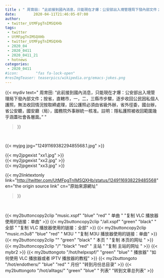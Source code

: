 ```yaml
---
title : " 周育田: “此前接到國內消息，只能現在才爆：公安部出入境管理局下發內部文件；按省，直轄市，一，二，三縣市步驟，逐步收回公民因私個人護照，無法收回情況按取締處理，因公護照必須由省級外辦，省外徑委，國台辦，省公安聽，國安廳（局），國務院外事辦統一核准。註明：隱私護照被收回範圍幾乎涵蓋社會各層面。”  "
date:        2020-04-11T21:46:05-07:00
author:
 - twitter_UtMFpgTnIMSQXHb
tags:
 - twitter
 - UtMFpgTnIMSQXHb
 - twitter_UtMFpgTnIMSQXHb
 - 2020_04
 - 2020_0411
 - 2020_0411_21
 - hotnews
categories:
 - 2020_0411
#icon:        "fas fa-lock-open"
#resImgTeaser: teaserpics/wikipedia.org/emacs-jokes.png
---
```


{{< mydiv text=" 周育田: “此前接到國內消息，只能現在才爆：公安部出入境管理局下發內部文件；按省，直轄市，一，二，三縣市步驟，逐步收回公民因私個人護照，無法收回情況按取締處理，因公護照必須由省級外辦，省外徑委，國台辦，省公安聽，國安廳（局），國務院外事辦統一核准。註明：隱私護照被收回範圍幾乎涵蓋社會各層面。”  "
>}}
<br>


 {{< myjpg jpg="1249116938229485568.1.jpg" >}}<br> 

{{< my2jpgexist "xx1.jpg" >}}<br>
{{< my2jpgexist "xx2.jpg" >}}<br>
{{< my2jpgexist "xx3.jpg" >}}<br>


{{< my2linktextonly link="http://twitter.com/UtMFpgTnIMSQXHb/status/1249116938229485568"
en="the origin source link" cn="原始來源網址"
>}}


<br>

{{< my2buttoncopy2clip "music.xspf"        "blue"   "red"    " 单曲 "  "复制 VLC 播放器使用的链接：单曲" >}} {{< my2buttoncopy2clip "/all.xspf"         "green"  "black"  " 全部 "  "复制 VLC 播放器使用的链接：全部" >}} {{< my2buttoncopy2clip "music.m3u8"        "blue"   "red"    " M3U  "    "复制 M3U 播放器使用的链接：单曲" >}} {{< my2buttoncopy2clip ""                  "green"  "black"  " 本页 "    "复制 本页的网址 " >}} {{< my2buttoncopy2clip "/"                 "black"  "red"    " 主站 "    "复制 主站的网址 " >}} {{< mybr2 >}} {{< my2buttongoto      "/hot/helpxspf/"    "green"  "blue"   " 播放器" "如何使用 VLC 播放器或者 IPTV 播放器的教程" >}} {{< my2buttongoto      "/hot/endothers/"   "blue"   "red"    " 月份"   "转到月份总目录" >}} {{< my2buttongoto      "/hot/alltags/"     "green"  "blue"   " 列表"   "转到文章总列表" >}} 
